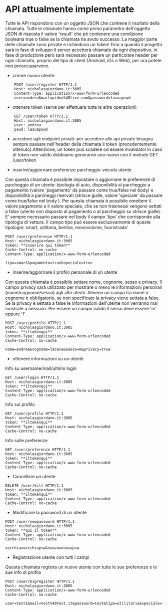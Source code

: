 # API attualmente implementate
Tutte le API rispondono con un oggetto JSON che contiene il risultato della chiamata. Tutte le chiamate hanno come primo parametro
dell'oggetto JSON di risposta il valore 'result' che pò contenere una condizione booleana true o false se la chiamata ha avuto successo. La maggior parte delle chiamate sono private e richiedono un token! Fino a quando il progetto sarà in fase di sviluppo il server accetterà chiamate da ogni dispositivo, in fase di produzione però sarà necessaio passare un particolare header per ogni chiamata, proprio del tipo di client (Android, iOs o Web), per ora potete non preoccuparvene.
* creare nuovo utente:
```
    POST /user/register HTTP/1.1
    Host: nicholasgiordano.it:3005
    Content-Type: application/x-www-form-urlencoded
    user=andrea&mail=pidno%40live.com&password=lasuapswd
```
* ottenere token (serve per effettuare tutte le altre operazioni)
```
    GET /user/token HTTP/1.1
    Host: nicholasgiordano.it:3005
    user: andrea
    pswd: lasuapswd
```
* accedere agli endpoint privati:
per accedere alle api private bisogna sempre passare nell'header della chiamata il token (precedentemente ottenuto).Attenzione, un token può scadere od essere invalidato! In caso di token non valido dobbiamo generarne uno nuovo con il metodo GET /user/token

* inserire/aggiornare preferenze parcheggio-veicolo utente

Con questa chiamata è possibile impostare o aggiornare le preferenze di parcheggio di un utente: tipologia di auto, disponibilità al parcheggio a pagamento (valore 'pagamento' da passare come true/false nel body) e disponibilità a parcheggi riservati (strisce gialle, valore 'speciale' da passare come true/false nel body ). Per questa chiamata è possibile omettere il valore pagamento e il valore speciale, che se non trasmessi vengono settati a false (utente non disposto al pagamento o al parcheggio su strisce gialle). E' sempre necessario passare nel body il campo 'tipo' che corrisponde alla tipologia di vettura. Il campo tipo può essere esclusivamente di queste tipologie: smart, utilitaria, berlina, monovolume, fuoristrada'
```
POST /user/preferenze HTTP/1.1
Host: nicholasgiordano.it:3005
token: **inserire qui token**
Cache-Control: no-cache
Content-Type: application/x-www-form-urlencoded

tipo=smart&pagamento=true&speciale=true

```
* inserire/aggiornare il profilo personale di un utente

Con questa chiamata è possibile settare nome, cognome, sesso e privacy. Il campo privacy sarà utilizzato per mostrare o meno le informazioni personali (nome/cognome/sesso) agli altri utenti. Almeno un campo tra nome o cognome è obbligatorio, se non specificato la privacy viene settata a false. Se la privacy è settata a false le informazioni dell'utente non verranno mai mostrate a nessuno. Per essere un campo valido il sesso deve essere 'm' oppure 'f'
```
POST /user/profilo HTTP/1.1
Host: nicholasgiordano.it:3005
token: **iltokenqui**
Content-Type: application/x-www-form-urlencoded
Cache-Control: no-cache

nome=andrea&cognome=lacava&sesso=m&privacy=true
```
* ottenere informazioni su un utente

Info su username/mail/ultimo login
```
GET /user/login HTTP/1.1
Host: nicholasgiordano.it:3005
token: **iltokenqui**
Content-Type: application/x-www-form-urlencoded
Cache-Control: no-cache
```
Info sul profilo
```
GET /user/profilo HTTP/1.1
Host: nicholasgiordano.it:3005
token: **iltokenqui**
Content-Type: application/x-www-form-urlencoded
Cache-Control: no-cache
```
Info sulle preferenze
```
GET /user/preferenze HTTP/1.1
Host: nicholasgiordano.it:3005
token: **iltokenqui**
Content-Type: application/x-www-form-urlencoded
Cache-Control: no-cache
```
* Cancellare un utente
```
DELETE /user/kill HTTP/1.1
Host: nicholasgiordano.it:3005
token: **iltokenqui**
Content-Type: application/x-www-form-urlencoded
Cache-Control: no-cache
```
* Modificare la password di un utente
```
POST /user/newpassword HTTP/1.1
Host: nicholasgiordano.it:3005
token: **qui il token**
Content-Type: application/x-www-form-urlencoded
Cache-Control: no-cache

vecchia=vecchiapsw&nuova=nuovapsw
```
* Registrazione utente con tutti i campi

Questa chiamata registra un nuovo utente con tutte le sue preferenze e le sue info di profilo
```
POST /user/bigregister HTTP/1.1
Host: nicholasgiordano.it:3005
Content-Type: application/x-www-form-urlencoded
Cache-Control: no-cache

user=test1&mail=test%40test.it&password=test&tipo=utilitaria&speciale=false&nome=nicholas&cognome=giordano&sesso=m&privacy=false&pagamento=true
```

